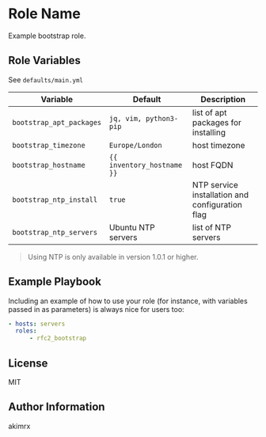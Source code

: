 Role Name
=========

Example bootstrap role.

Role Variables
--------------

See `defaults/main.yml`

| Variable | Default | Description |
|----------|---------|-------------|
| `bootstrap_apt_packages` | `jq, vim, python3-pip` | list of apt packages for installing |
| `bootstrap_timezone` | `Europe/London` | host timezone |
| `bootstrap_hostname` | `{{ inventory_hostname }}` | host FQDN |
| `bootstrap_ntp_install` | `true` | NTP service installation and configuration flag |
| `bootstrap_ntp_servers` | Ubuntu NTP servers | list of NTP servers |

> Using NTP is only available in version 1.0.1 or higher.


Example Playbook
----------------

Including an example of how to use your role (for instance, with variables passed in as parameters) is always nice for users too:

```yaml
- hosts: servers
  roles:
      - rfc2_bootstrap
```

License
-------

MIT

Author Information
------------------

akimrx
